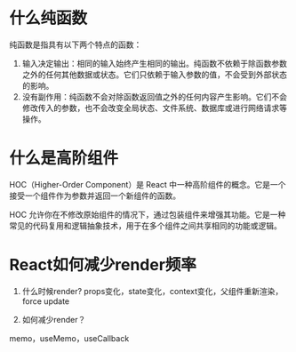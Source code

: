 # 什么纯函数

纯函数是指具有以下两个特点的函数：

1. 输入决定输出：相同的输入始终产生相同的输出。纯函数不依赖于除函数参数之外的任何其他数据或状态。它们只依赖于输入参数的值，不会受到外部状态的影响。
2. 没有副作用：纯函数不会对除函数返回值之外的任何内容产生影响。它们不会修改传入的参数，也不会改变全局状态、文件系统、数据库或进行网络请求等操作。

# 什么是高阶组件

HOC（Higher-Order Component）是 React 中一种高阶组件的概念。它是一个接受一个组件作为参数并返回一个新组件的函数。

HOC 允许你在不修改原始组件的情况下，通过包装组件来增强其功能。它是一种常见的代码复用和逻辑抽象技术，用于在多个组件之间共享相同的功能或逻辑。

# React如何减少render频率

1. 什么时候render? props变化，state变化，context变化，父组件重新渲染，force update

2. 如何减少render？

memo，useMemo，useCallback
